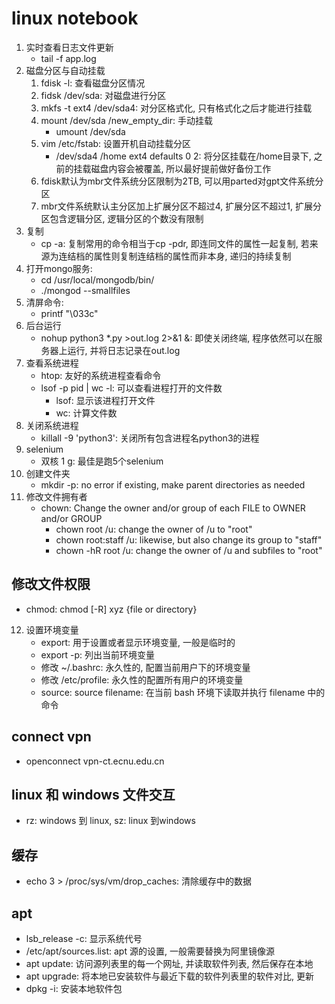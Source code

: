 # linux notebook
1. 实时查看日志文件更新
    * tail -f app.log
2. 磁盘分区与自动挂载
    1. fdisk -l: 查看磁盘分区情况
    2. fidsk /dev/sda: 对磁盘进行分区
    3. mkfs -t ext4 /dev/sda4: 对分区格式化, 只有格式化之后才能进行挂载
    4. mount /dev/sda /new_empty_dir: 手动挂载
        * umount /dev/sda
    5. vim /etc/fstab: 设置开机自动挂载分区
        * /dev/sda4 /home ext4 defaults 0 2: 将分区挂载在/home目录下, 之前的挂载磁盘内容会被覆盖, 所以最好提前做好备份工作
    6. fdisk默认为mbr文件系统分区限制为2TB, 可以用parted对gpt文件系统分区
    7. mbr文件系统默认主分区加上扩展分区不超过4, 扩展分区不超过1, 扩展分区包含逻辑分区, 逻辑分区的个数没有限制
3. 复制
    * cp -a: 复制常用的命令相当于cp -pdr, 即连同文件的属性一起复制, 若来源为连结档的属性则复制连结档的属性而非本身, 递归的持续复制
4. 打开mongo服务:
    * cd /usr/local/mongodb/bin/
    * ./mongod --smallfiles
5. 清屏命令:
    * printf "\033c"
6. 后台运行
    * nohup python3 *.py >out.log 2>&1 &: 即使关闭终端, 程序依然可以在服务器上运行, 并将日志记录在out.log
7. 查看系统进程
    * htop: 友好的系统进程查看命令
    * lsof -p pid | wc -l: 可以查看进程打开的文件数
        * lsof: 显示该进程打开文件
        * wc: 计算文件数
8. 关闭系统进程
    * killall -9 'python3': 关闭所有包含进程名python3的进程
9. selenium
    * 双核 1 g: 最佳是跑5个selenium
10. 创建文件夹
    * mkdir -p: no error if existing, make parent directories as needed
11. 修改文件拥有者
    * chown: Change the owner and/or group of each FILE to OWNER and/or GROUP
        * chown root /u: change the owner of /u to "root"
        * chown root:staff /u: likewise, but also change its group to "staff"
        * chown -hR root /u: change the owner of /u and subfiles to "root"
## 修改文件权限
* chmod: chmod [-R] xyz {file or directory}
12. 设置环境变量
    * export: 用于设置或者显示环境变量, 一般是临时的
    * export -p: 列出当前环境变量
    * 修改 ~/.bashrc: 永久性的, 配置当前用户下的环境变量
    * 修改 /etc/profile: 永久性的配置所有用户的环境变量
    * source: source filename: 在当前 bash 环境下读取并执行 filename 中的命令
## connect vpn
* openconnect vpn-ct.ecnu.edu.cn

## linux 和 windows 文件交互
* rz: windows 到 linux, sz: linux 到windows

## 缓存
* echo 3 > /proc/sys/vm/drop_caches: 清除缓存中的数据

## apt
* lsb_release -c: 显示系统代号
* /etc/apt/sources.list: apt 源的设置, 一般需要替换为阿里镜像源
* apt update: 访问源列表里的每一个网址, 并读取软件列表, 然后保存在本地
* apt upgrade: 将本地已安装软件与最近下载的软件列表里的软件对比, 更新
* dpkg -i: 安装本地软件包
